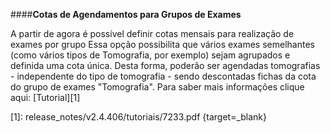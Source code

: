 ####**Cotas de Agendamentos para Grupos de Exames**

A partir de agora é possível definir cotas mensais para realização de exames por grupo
Essa opção possibilita que vários exames semelhantes (como vários tipos de Tomografia, por exemplo) sejam agrupados e definida uma cota única. Desta forma, poderão ser agendadas tomografias - independente do tipo de tomografia - sendo descontadas fichas da cota do grupo de exames "Tomografia".
Para saber mais informações clique aqui: [Tutorial][1]

[1]: release_notes/v2.4.406/tutoriais/7233.pdf {target=_blank}
